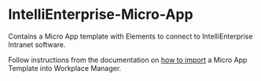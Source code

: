 # IntelliEnterprise-Micro-App
Contains a Micro App template with Elements to connect to IntelliEnterprise Intranet software.

Follow instructions from the documentation on [how to import](https://www.adenin.com/docs/connectors/intellienterprise-micro-app/) a Micro App Template into Workplace Manager.
